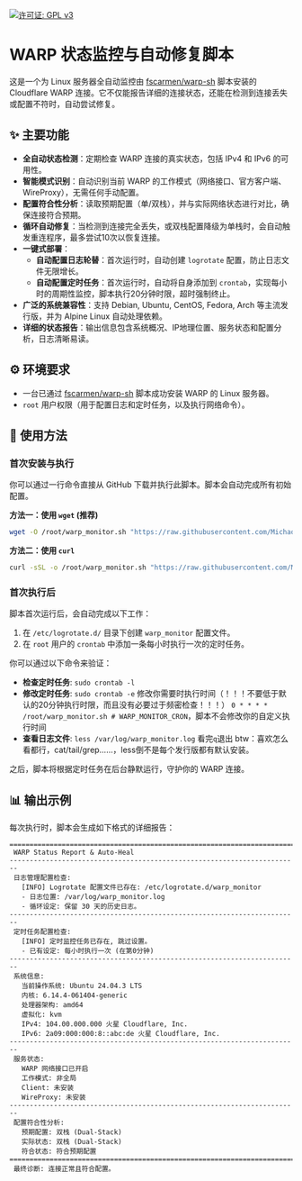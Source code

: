 [![许可证: GPL v3](https://img.shields.io/badge/License-GPLv3-blue.svg)](https://www.gnu.org/licenses/gpl-3.0)

# WARP 状态监控与自动修复脚本

这是一个为 Linux 服务器全自动监控由 [fscarmen/warp-sh](https://github.com/fscarmen/warp-sh) 脚本安装的 Cloudflare WARP 连接。它不仅能报告详细的连接状态，还能在检测到连接丢失或配置不符时，自动尝试修复。

## ✨ 主要功能

  - **全自动状态检测**：定期检查 WARP 连接的真实状态，包括 IPv4 和 IPv6 的可用性。
  - **智能模式识别**：自动识别当前 WARP 的工作模式（网络接口、官方客户端、WireProxy），无需任何手动配置。
  - **配置符合性分析**：读取预期配置（单/双栈），并与实际网络状态进行对比，确保连接符合预期。
  - **循环自动修复**：当检测到连接完全丢失，或双栈配置降级为单栈时，会自动触发重连程序，最多尝试10次以恢复连接。
  - **一键式部署**：
      - **自动配置日志轮替**：首次运行时，自动创建 `logrotate` 配置，防止日志文件无限增长。
      - **自动配置定时任务**：首次运行时，自动将自身添加到 `crontab`，实现每小时的周期性监控，脚本执行20分钟时限，超时强制终止。
  - **广泛的系统兼容性**：支持 Debian, Ubuntu, CentOS, Fedora, Arch 等主流发行版，并为 Alpine Linux 自动处理依赖。
  - **详细的状态报告**：输出信息包含系统概况、IP地理位置、服务状态和配置分析，日志清晰易读。

## ⚙️ 环境要求

  - 一台已通过 [fscarmen/warp-sh](https://github.com/fscarmen/warp-sh) 脚本成功安装 WARP 的 Linux 服务器。
  - `root` 用户权限（用于配置日志和定时任务，以及执行网络命令）。

## 🚀 使用方法

### 首次安装与执行

你可以通过一行命令直接从 GitHub 下载并执行此脚本。脚本会自动完成所有初始配置。

**方法一：使用 `wget` (推荐)**

```bash
wget -O /root/warp_monitor.sh "https://raw.githubusercontent.com/Michaol/warp_monitor/main/warp_monitor.sh" && chmod +x /root/warp_monitor.sh && sudo /root/warp_monitor.sh
```

**方法二：使用 `curl`**

```bash
curl -sSL -o /root/warp_monitor.sh "https://raw.githubusercontent.com/Michaol/warp_monitor/main/warp_monitor.sh" && chmod +x /root/warp_monitor.sh && sudo /root/warp_monitor.sh
```

### 首次执行后

脚本首次运行后，会自动完成以下工作：

1.  在 `/etc/logrotate.d/` 目录下创建 `warp_monitor` 配置文件。
2.  在 `root` 用户的 `crontab` 中添加一条每小时执行一次的定时任务。

你可以通过以下命令来验证：

  - **检查定时任务**: `sudo crontab -l`
  - **修改定时任务**: `sudo crontab -e` 修改你需要时执行时间（！！！不要低于默认的20分钟执行时限，而且没有必要过于频密检查！！！） `0 * * * * /root/warp_monitor.sh # WARP_MONITOR_CRON`，脚本不会修改你的自定义执行时间
  - **查看日志文件**: `less /var/log/warp_monitor.log` 看完`q`退出 btw：喜欢怎么看都行，cat/tail/grep……，less倒不是每个发行版都有默认安装。

之后，脚本将根据定时任务在后台静默运行，守护你的 WARP 连接。

## 📊 输出示例

每次执行时，脚本会生成如下格式的详细报告：

```
========================================================================
 WARP Status Report & Auto-Heal
------------------------------------------------------------------------
 日志管理配置检查:
   [INFO] Logrotate 配置文件已存在: /etc/logrotate.d/warp_monitor
   - 日志位置: /var/log/warp_monitor.log
   - 循环设定: 保留 30 天的历史日志。
------------------------------------------------------------------------
 定时任务配置检查:
   [INFO] 定时监控任务已存在, 跳过设置。
   - 已有设定: 每小时执行一次 (在第0分钟)
------------------------------------------------------------------------
 系统信息:
   当前操作系统: Ubuntu 24.04.3 LTS
   内核: 6.14.4-061404-generic
   处理器架构: amd64
   虚拟化: kvm
   IPv4: 104.00.000.000 火星 Cloudflare, Inc.
   IPv6: 2a09:000:000:8::abc:de 火星 Cloudflare, Inc.
------------------------------------------------------------------------
 服务状态:
   WARP 网络接口已开启
   工作模式: 非全局
   Client: 未安装
   WireProxy: 未安装
------------------------------------------------------------------------
 配置符合性分析:
   预期配置: 双栈 (Dual-Stack)
   实际状态: 双栈 (Dual-Stack)
   符合状态: 符合预期配置
========================================================================
 最终诊断: 连接正常且符合配置。
```

